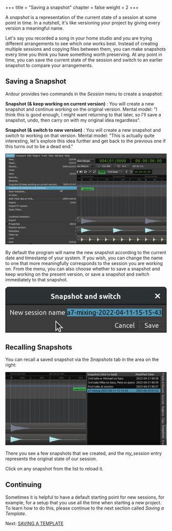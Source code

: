 +++
title = "Saving a snapshot"
chapter = false
weight = 2
+++

A _snapshot_ is a representation of the current state of a session at some point
in time. In a nutshell, it's like versioning your project by giving every
version a meaningful name.

Let's say you recorded a song in your home studio and you are trying different
arrangements to see which one works best. Instead of creating multiple sessions
and copying files between them, you can make snapshots every time you think you
have something worth preserving. At any point in time, you can save the current
state of the session and switch to an earlier snapshot to compare your
arrangements.

## Saving a Snapshot

Ardour provides two commands in the _Session_ menu to create a snapshot:

**Snapshot (& keep working on current version)**
: You will create a new snapshot and continue working on the original version.
Mental model: "I think this is good enough, I might want returning to that
later, so I'll save a snapshot, undo, then carry on with my original idea
regardless".

**Snapshot (& switch to new version)**
: You will create a new snapshot and switch to working on that version. Mental
model: "This is actually quite interesting, let's explore this idea further and
get back to the previous one if this turns out to be a dead end."

![snapshots](en/ardour7-snapshot-menu.png)

By default the program will name the new snapshot according to the current date
and timestamp of your system. If you wish, you can change the name to one that
more meaningfully corresponds to the session you are working on. From the menu,
you can also choose whether to save a snapshot and keep working on the present
version, or save a snapshot and switch immediately to that snapshot.

![snapshots](en/ardour7-snapshot-name.png)

## Recalling Snapshots

You can recall a saved snapshot via the _Snapshots_ tab in the area on the
right:

![snapshot2](en/ardour7-snapshot-list.png)

There you see a few snapshots that we created, and the _my\_session_ entry
represents the original state of our session.

Click on any snapshot from the list to reload it.

## Continuing

Sometimes it is helpful to have a default starting point for new sessions, for
example, for a setup that you use all the time when starting a new project. To
learn how to do this, please continue to the next section called _Saving a
Template_. 

Next: [SAVING A TEMPLATE](../saving-a-template)

